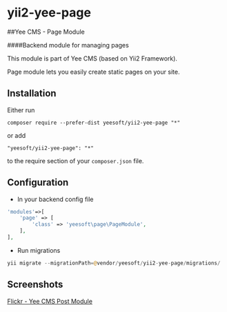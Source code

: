 # yii2-yee-page

##Yee CMS - Page Module

####Backend module for managing pages 

This module is part of Yee CMS (based on Yii2 Framework).

Page module lets you easily create static pages on your site. 

Installation
------------

Either run

```
composer require --prefer-dist yeesoft/yii2-yee-page "*"
```

or add

```
"yeesoft/yii2-yee-page": "*"
```

to the require section of your `composer.json` file.

Configuration
------
- In your backend config file

```php
'modules'=>[
	'page' => [
		'class' => 'yeesoft\page\PageModule',
	],
],
```

- Run migrations

```php
yii migrate --migrationPath=@vendor/yeesoft/yii2-yee-page/migrations/
```

Screenshots
-------  

[Flickr - Yee CMS Post Module](https://www.flickr.com/photos/134050409@N07/sets/72157656324703598)
